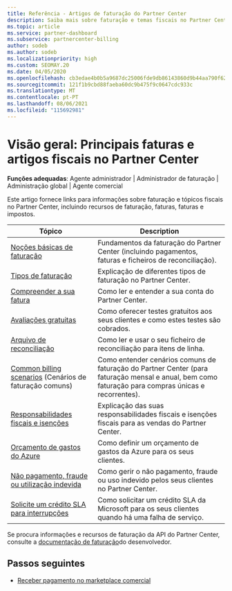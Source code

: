 ```yaml
---
title: Referência - Artigos de faturação do Partner Center
description: Saiba mais sobre faturação e temas fiscais no Partner Center. A informação abrange recursos de faturação, faturas, faturas e impostos.
ms.topic: article
ms.service: partner-dashboard
ms.subservice: partnercenter-billing
author: sodeb
ms.author: sodeb
ms.localizationpriority: high
ms.custom: SEOMAY.20
ms.date: 04/05/2020
ms.openlocfilehash: cb3edae4b0b5a9687dc25006fde9db86143860d9b44aa790f62fd1340e5deab8
ms.sourcegitcommit: 121f1b9cbd88faeba60dc9b475f9c0647cdc933c
ms.translationtype: MT
ms.contentlocale: pt-PT
ms.lasthandoff: 08/06/2021
ms.locfileid: "115692981"
---
```

# <a name="overview-main-billing-and-tax-articles-in-partner-center"></a>Visão geral: Principais faturas e artigos fiscais no Partner Center

**Funções adequadas**: Agente administrador | Administrador de faturação | Administração global | Agente comercial

Este artigo fornece links para informações sobre faturação e tópicos fiscais no Partner Center, incluindo recursos de faturação, faturas, faturas e impostos.


| Tópico | Description |
| ----- | ----------- |
| [Noções básicas de faturação](billing-basics.md) | Fundamentos da faturação do Partner Center (incluindo pagamentos, faturas e ficheiros de reconciliação). |
| [Tipos de faturação](./billing-basics.md) | Explicação de diferentes tipos de faturação no Partner Center. |
| [Compreender a sua fatura](read-your-bill.md) | Como ler e entender a sua conta do Partner Center. |
| [Avaliações gratuitas](offer-your-customers-trials-of-microsoft-products.md) | Como oferecer testes gratuitos aos seus clientes e como estes testes são cobrados. |
| [Arquivo de reconciliação](use-the-reconciliation-files.md) | Como ler e usar o seu ficheiro de reconciliação para itens de linha. |
| [Common billing scenarios](common-billing-scenarios.md) (Cenários de faturação comuns) | Como entender cenários comuns de faturação do Partner Center (para faturação mensal e anual, bem como faturação para compras únicas e recorrentes). |
| [Responsabilidades fiscais e isenções](tax-and-tax-exemptions.md) | Explicação das suas responsabilidades fiscais e isenções fiscais para as vendas do Partner Center. |
| [Orçamento de gastos do Azure](set-an-azure-spending-budget-for-your-customers.md) | Como definir um orçamento de gastos da Azure para os seus clientes. |
| [Não pagamento, fraude ou utilização indevida](non-payment-fraud-misuse.md) | Como gerir o não pagamento, fraude ou uso indevido pelos seus clientes no Partner Center. |
| [Solicite um crédito SLA para interrupções](request-credit.md) | Como solicitar um crédito SLA da Microsoft para os seus clientes quando há uma falha de serviço. |

Se procura informações e recursos de faturação da API do Partner Center, consulte a [documentação de faturação](/partner-center/develop/manage-billing)do desenvolvedor.

## <a name="next-steps"></a>Passos seguintes

- [Receber pagamento no marketplace comercial](marketplace-get-paid.md)